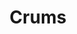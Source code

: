 ---
title: Crums
slug: crums
featuredImage: /images/uploads/crums-hero.png
shortSummary: Crums is a startup bringing the flavours of South Indian snacks to a new generation. But with 14 snack variations, traditional packaging was too costly. The challenge? Cut costs without sacrificing a fresh, exciting brand presence.
mainSummary: |
  ## The Challenge

  Crums is a startup bringing the flavours of South Indian snacks to a new generation. With 14 different snack variations, traditional packaging options were prohibitively expensive for a new business. The challenge was to create a cost-effective packaging solution while maintaining a vibrant, distinctive brand identity.

  ## The Solution

  We developed a unified packaging system using standardized green bags with a yellow label area. Each product variation is distinguished through unique label designs, stickers, and color-coded elements that allow for cost-efficient production while creating a strong brand presence. The playful typography and vibrant color palette establish a contemporary aesthetic that appeals to a younger audience while honoring traditional flavors.
year: 2025
services:
  - Naming
  - Branding
  - Package Design
  - Art Direction
  - Motion Graphics
  - Photography
projectImages:
  - image: /images/uploads/crums-packaging.png
    caption: The full range of Crums packaging showcasing consistent branding with distinctive variants
  - image: /images/uploads/crums-colors.png
    caption: Color palette showing primary green with complementary yellow and accent colors
  - image: /images/uploads/crums-typography.png
    caption: Typography system featuring the playful, distinctive Crums wordmark and supporting fonts
  - image: /images/uploads/crums-app.png
    caption: Mobile application designs extending the brand into digital touchpoints
featured: true
order: 1
--- 